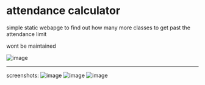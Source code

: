
# attendance calculator

simple static webapge to find out how many more classes to get past the attendance limit

wont be maintained

![image](https://github.com/user-attachments/assets/e601623e-bf78-4d47-8cfd-2e853784f397)

---
screenshots:
![image](https://github.com/user-attachments/assets/af99b818-9355-44ec-b02d-66ee5b66eccc)
![image](https://github.com/user-attachments/assets/6fe85084-9ab1-4dff-99d7-5efc67ace0dd)
![image](https://github.com/user-attachments/assets/15e35677-51bc-4510-bbbb-3386bd536e5d)

